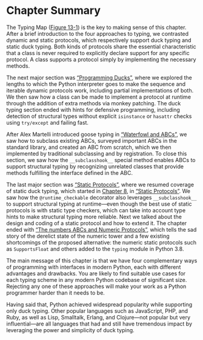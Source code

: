 # Chapter Summary

The Typing Map ([Figure 13-1](#type_systems_described)) is the key to making sense of this chapter. After a brief introduction to the four approaches to typing, we contrasted dynamic and static protocols, which respectively support duck typing and static duck typing. Both kinds of protocols share the essential characteristic that a class is never required to explicitly declare support for any specific protocol. A class supports a protocol simply by implementing the necessary methods.

The next major section was [“Programming Ducks”](#prog_ducks_sec), where we explored the lengths to which the Python interpreter goes to make the sequence and iterable dynamic protocols work, including partial implementations of both. We then saw how a class can be made to implement a protocol at runtime through the addition of extra methods via monkey patching. The duck typing section ended with hints for defensive programming, including detection of structural types without explicit `isinstance` or `hasattr` checks using `try/except` and failing fast.

After Alex Martelli introduced goose typing in [“Waterfowl and ABCs”](#waterfowl_essay), we saw how to subclass existing ABCs, surveyed important ABCs in the standard library, and created an ABC from scratch, which we then implemented by traditional subclassing and by registration. To close this section, we saw how the `__subclasshook__` special method enables ABCs to support structural typing by recognizing unrelated classes that provide methods fulfilling the interface defined in the ABC.

The last major section was [“Static Protocols”](#static_protocols_sec), where we resumed coverage of static duck typing, which started in [Chapter 8](ch08.html#type_hints_in_def_ch), in [“Static Protocols”](ch08.html#protocols_in_fn). We saw how the `@runtime_checkable` decorator also leverages `__subclasshook__` to support structural typing at runtime—even though the best use of static protocols is with static type checkers, which can take into account type hints to make structural typing more reliable. Next we talked about the design and coding of a static protocol and how to extend it. The chapter ended with [“The numbers ABCs and Numeric Protocols”](#numbers_abc_proto_sec), which tells the sad story of the derelict state of the numeric tower and a few existing shortcomings of the proposed alternative: the numeric static protocols such as `SupportsFloat` and others added to the `typing` module in Python 3.8.

The main message of this chapter is that we have four complementary ways of programming with interfaces in modern Python, each with different advantages and drawbacks. You are likely to find suitable use cases for each typing scheme in any modern Python codebase of significant size. Rejecting any one of these approaches will make your work as a Python programmer harder than it needs to be.

Having said that, Python achieved widespread popularity while supporting only duck typing. Other popular languages such as JavaScript, PHP, and Ruby, as well as Lisp, Smalltalk, Erlang, and Clojure—not popular but very influential—are all languages that had and still have tremendous impact by leveraging the power and simplicity of duck typing.